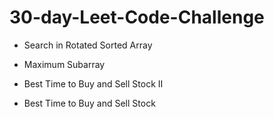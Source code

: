# 30-day-Leet-Code-Challenge

 - Search in Rotated Sorted Array

 - Maximum Subarray
 
 - Best Time to Buy and Sell Stock II
 
 - Best Time to Buy and Sell Stock

